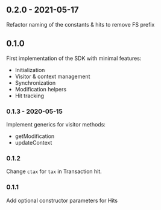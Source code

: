 ## 0.2.0 - 2021-05-17

Refactor naming of the constants & hits to remove FS prefix
## 0.1.0

First implementation of the SDK with minimal features:
- Initialization
- Visitor & context management
- Synchronization
- Modification helpers
- Hit tracking

### 0.1.3 - 2020-05-15

Implement generics for visitor methods:
- getModification
- updateContext

### 0.1.2

Change `ctax` for `tax` in Transaction hit.

### 0.1.1

Add optional constructor parameters for Hits